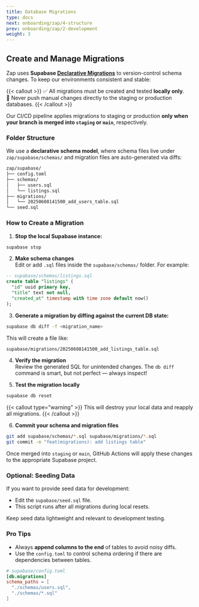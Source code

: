 ```yaml
---
title: Database Migrations
type: docs
next: onboarding/zap/4-structure
prev: onboarding/zap/2-development
weight: 3
---
```


## Create and Manage Migrations

Zap uses **Supabase [Declarative Migrations](https://supabase.com/docs/guides/local-development/declarative-database-schemas)** to version-control schema changes. To keep our environments consistent and stable:

{{< callout  >}}
✅ All migrations must be created and tested **locally only**.  
🚫 Never push manual changes directly to the staging or production databases.
{{< /callout >}}

Our CI/CD pipeline applies migrations to staging or production **only when your branch is merged into `staging` or `main`**, respectively.

### Folder Structure

We use a **declarative schema model**, where schema files live under `zap/supabase/schemas/` and migration files are auto-generated via diffs:

```bash
zap/supabase/
├── config.toml
├── schemas/
│   ├── users.sql
│   └── listings.sql
├── migrations/
│   └── 20250608141500_add_users_table.sql
└── seed.sql
```

### How to Create a Migration

1. **Stop the local Supabase instance:**

```bash
supabase stop
```

2. **Make schema changes**  
   Edit or add `.sql` files inside the `supabase/schemas/` folder. For example:

```sql
-- supabase/schemas/listings.sql
create table "listings" (
  "id" uuid primary key,
  "title" text not null,
  "created_at" timestamp with time zone default now()
);
```

3. **Generate a migration by diffing against the current DB state:**

```bash
supabase db diff -f <migration_name>
```

This will create a file like:

```bash
supabase/migrations/20250608141500_add_listings_table.sql
```

4. **Verify the migration**  
   Review the generated SQL for unintended changes. The `db diff` command is smart, but not perfect — always inspect!

5. **Test the migration locally**

```bash
supabase db reset
```

{{< callout type="warning" >}}
This will destroy your local data and reapply all migrations.
{{< /callout >}}

6. **Commit your schema and migration files**

```bash
git add supabase/schemas/*.sql supabase/migrations/*.sql
git commit -m "feat(migrations): add listings table"
```

Once merged into `staging` or `main`, GitHub Actions will apply these changes to the appropriate Supabase project.

### Optional: Seeding Data

If you want to provide seed data for development:

- Edit the `supabase/seed.sql` file.
- This script runs after all migrations during local resets.

Keep seed data lightweight and relevant to development testing.

### Pro Tips

- Always **append columns to the end** of tables to avoid noisy diffs.
- Use the `config.toml` to control schema ordering if there are dependencies between tables.

```toml
# supabase/config.toml
[db.migrations]
schema_paths = [
  "./schemas/users.sql",
  "./schemas/*.sql"
]
```
